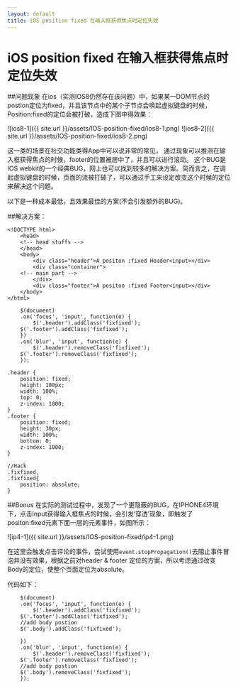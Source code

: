 ```yaml
---
layout: default
title: iOS position fixed 在输入框获得焦点时定位失效
---
```

# iOS position fixed 在输入框获得焦点时定位失效


##问题现象
在ios（实测IOS8仍然存在该问题）中，如果某一DOM节点的postion定位为fixed，并且该节点中的某个子节点会唤起虚拟键盘的时候，Position:fixed的定位会被打破，造成下图中得效果：

![ios8-1]({{ site.url }}/assets/IOS-position-fixed/ios8-1.png)
![ios8-2]({{ site.url }}/assets/IOS-position-fixed/ios8-2.png)


这一类的场景在社交功能类得App中可以说非常的常见，
通过现象可以推测在输入框获得焦点的时候，footer的位置被居中了，并且可以进行滚动。
这个BUG是IOS webkit的一个经典BUG，网上也可以找到较多的解决方案。简而言之，在调起虚拟键盘的时候，页面的流被打破了，可以通过手工来设定改变这个时候的定位来解决这个问题。

以下是一种成本最低，且效果最佳的方案(不会引发额外的BUG)。

##解决方案：
```
<!DOCTYPE html>
    <head>
	<!-- head stuffs -->
    </head>
    <body>
        <div class="header">A positon :fixed Header<input></div>
        <div class="container">
	<!-- main part -->
        </div>
        <div class="footer">A positon :fixed Footer<input></div>
    </body>
</html>
```
```
    $(document)
    .on('focus', 'input', function(e) {
        $('.header').addClass('fixfixed');
 	$('.footer').addClass('fixfixed');
    })
    .on('blur', 'input', function(e) {
        $('.header').removeClass('fixfixed');
	$('.footer').removeClass('fixfixed');
    });
```
```
.header { 
    position: fixed; 
    height: 100px; 
    width: 100%; 
    top: 0; 
    z-index: 1000; 
} 
.footer { 
    position: fixed; 
    height: 30px; 
    width: 100%; 
    bottom: 0; 
    z-index: 1000; 
} 

//Hack
.fixfixed, 
.fixfixed{ 
    position: absolute; 
} 
```

##Bonus
在实际的测试过程中，发现了一个更隐蔽的BUG，在IPHONE4环境下，点击Input获得输入框焦点的时候，会引发‘穿透’现象，即触发了positon:fixed元素下面一层的元素事件，如图所示：


![ip4-1]({{ site.url }}/assets/IOS-position-fixed/ip4-1.png)

在这里会触发点击评论的事件，尝试使用`event.stopPropagation()`去阻止事件冒泡并没有效果，根据之前对header & footer 定位的方案，所以考虑通过改变Body的定位，使整个页面定位为absolute。

代码如下：

```
    $(document)
    .on('focus', 'input', function(e) {
        $('.header').addClass('fixfixed');
 	$('.footer').addClass('fixfixed');
	//add body postion
	$('.body').addClass('fixfixed');

    })
    .on('blur', 'input', function(e) {
        $('.header').removeClass('fixfixed');
	$('.footer').removeClass('fixfixed');
	//add body postion
	$('.body').removeClass('fixfixed');
    });
```

